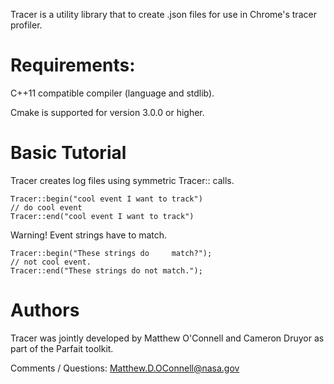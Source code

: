 Tracer is a utility library that to create 
.json files for use in Chrome's tracer profiler.

# Requirements:
C++11 compatible compiler (language and stdlib).

Cmake is supported for version 3.0.0 or higher.

# Basic Tutorial

Tracer creates log files using symmetric Tracer:: calls.

    Tracer::begin("cool event I want to track")
    // do cool event
    Tracer::end("cool event I want to track")

Warning!  Event strings have to match.
    
    Tracer::begin("These strings do     match?");
    // not cool event.
    Tracer::end("These strings do not match.");


# Authors
Tracer was jointly developed by Matthew O'Connell and Cameron Druyor
as part of the Parfait toolkit.

Comments / Questions:
Matthew.D.OConnell@nasa.gov

